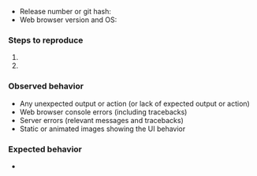  * Release number or git hash: 
 * Web browser version and OS: 

### Steps to reproduce

 1. 
 1. 

### Observed behavior
 * Any unexpected output or action (or lack of expected output or action)
 * Web browser console errors (including tracebacks)
 * Server errors (relevant messages and tracebacks)
 * Static or animated images showing the UI behavior

### Expected behavior
 * 
